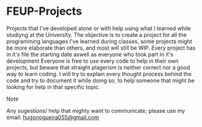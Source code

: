 # FEUP-Projects
Projects that I've developed alone or with help using what I learned while studiyng at the University.
The objective is to create a project for all the programming languages I've learned during classes, some projects might be more elaborate than others, and most will still be WIP.
Every project has in it's file the starting date aswell as everyone who took part in it's development
Everyone is free to use every code to help in their own projects, but beware that straight plagerism is neither correct nor a good way to learn coding.
I will try to explain every thought process behind the code and try to document it while doing so, to help someone that might be looking for help in that specific topic.
> [!NOTE]
> Any sugestions/ help that mighty want to communicate, please use my email: hugonogueira055@gmail.com


